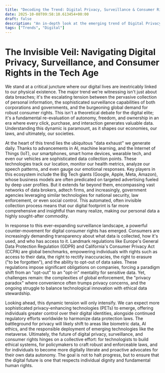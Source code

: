 ```yaml
---
title: "Decoding the Trend: Digital Privacy, Surveillance & Consumer Rights in the Tech Age"
date: 2025-10-08T09:58:10.613454+00:00
draft: false
description: "An in-depth look at the emerging trend of Digital Privacy, Surveillance & Consumer Rights in the Tech Age and what it means for the future."
tags: ["Trends", "Digital"]
---
```


# The Invisible Veil: Navigating Digital Privacy, Surveillance, and Consumer Rights in the Tech Age

We stand at a critical juncture where our digital lives are inextricably linked to our physical existence. The major trend we're witnessing isn't just about data breaches; it's the escalating tension between the pervasive collection of personal information, the sophisticated surveillance capabilities of both corporations and governments, and the burgeoning global demand for robust consumer rights. This isn't a theoretical debate for the digital elite; it's a fundamental re-evaluation of autonomy, freedom, and ownership in an era where every click, purchase, and interaction generates valuable data. Understanding this dynamic is paramount, as it shapes our economies, our laws, and ultimately, our societies.

At the heart of this trend lies the ubiquitous "data exhaust" we generate daily. Thanks to advancements in AI, machine learning, and the Internet of Things (IoT), our smartphones, smart home devices, wearable tech, and even our vehicles are sophisticated data collection points. These technologies track our location, monitor our health metrics, analyze our speech patterns, and even gauge our emotional responses. Key players in this ecosystem include the Big Tech giants (Google, Apple, Meta, Amazon), whose business models are often predicated on targeted advertising fueled by deep user profiles. But it extends far beyond them, encompassing vast networks of data brokers, adtech firms, and increasingly, government agencies leveraging similar technologies for national security, law enforcement, or even social control. This automated, often invisible collection process means that our digital footprint is far more comprehensive and insightful than many realize, making our personal data a highly sought-after commodity.

In response to this ever-expanding surveillance landscape, a powerful counter-movement for digital consumer rights has emerged. Consumers are increasingly demanding transparency about what data is collected, how it's used, and who has access to it. Landmark regulations like Europe's General Data Protection Regulation (GDPR) and California's Consumer Privacy Act (CCPA) are global benchmarks, empowering individuals with rights such as access to their data, the right to rectify inaccuracies, the right to erasure ("to be forgotten"), and the ability to opt-out of data sales. These regulations impose significant obligations on companies, forcing a paradigm shift from an "opt-out" to an "opt-in" mentality for sensitive data. Yet, challenges remain: the complexities of global enforcement, the "privacy paradox" where convenience often trumps privacy concerns, and the ongoing struggle to balance technological innovation with ethical data stewardship.

Looking ahead, this dynamic tension will only intensify. We can expect more sophisticated privacy-enhancing technologies (PETs) to emerge, offering individuals greater control over their digital identities, alongside continued regulatory efforts worldwide to harmonize data protection laws. The battleground for privacy will likely shift to areas like biometric data, AI ethics, and the responsible deployment of emerging technologies like the metaverse. Ultimately, the future of digital privacy, surveillance, and consumer rights hinges on a collective effort: for technologists to build ethical systems, for policymakers to craft robust and enforceable laws, and for individuals to become more digitally literate and proactive advocates for their own data autonomy. The goal is not to halt progress, but to ensure that the digital future is one that respects individual dignity and fundamental human rights.